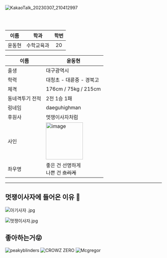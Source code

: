 

![KakaoTalk_20230307_210412997](https://user-images.githubusercontent.com/121419152/223417149-18183793-4dcd-407e-8129-756653b88985.jpg)


<br>
<br>

| 이름 | 학과 | 학번 |
| :---: | :---: | :---: |
|윤동현|수학교육과|20|

이름|윤동현
--- | ---
|출생|대구광역시
|학력|대청초 - 대륜중 - 경북고
|체격|176cm / 75kg / 215cm
|동네격투기 전적|2전 1승 1패
|링네임|daeguhighman
|후원사|멋쟁이사자처럼
|사인|<img width="119" alt="image" src="https://user-images.githubusercontent.com/121419152/223410274-635c5128-c62c-44a9-903b-a104ad737339.png">
|좌우명|좋은 건 선명하게 <br>나쁜 건 ~~흐리게~~




********

## 멋쟁이사자에 들어온 이유 :lion:
![아기사자 .jpg](https://cafeptthumb-phinf.pstatic.net/20131208_144/scorp11_1386498757389C370V_JPEG/DSC_0657.JPG?type=w740)

![멋쟁이사자.jpg](https://user-images.githubusercontent.com/121419152/223407582-c7d686bd-3836-4e07-94c5-b84bd2647fd3.jpg)

## 좋아하는거:stuck_out_tongue_closed_eyes:
![peakyblinders](https://user-images.githubusercontent.com/121419152/223395620-5f160615-ecf4-463b-8083-579425153170.png)
![CROWZ ZERO](https://img.khan.co.kr/news/2008/06/18/200806180013.webp)
![Mcgregor](https://img.seoul.co.kr/img/upload/2020/01/19/SSI_20200119154114_O2.jpg)




 



